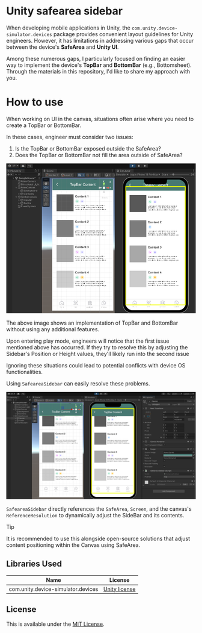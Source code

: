 # Unity safearea sidebar

When developing mobile applications in Unity, the `com.unity.device-simulator.devices` package provides convenient layout guidelines for Unity engineers. However, it has limitations in addressing various gaps that occur between the device's **SafeArea** and **Unity UI**.

Among these numerous gaps, I particularly focused on finding an easier way to implement the device's **TopBar** and **BottomBar** (e.g., Bottomsheet). Through the materials in this repository, I'd like to share my approach with you.

# How to use

When working on UI in the canvas, situations often arise where you need to create a TopBar or BottomBar. 

In these cases, engineer must consider two issues:

1. Is the TopBar or BottomBar exposed outside the SafeArea?
2. Does the TopBar or BottomBar not fill the area outside of SafeArea?

![how_to_use_01](./Image/how_to_use_01.png)

The above image shows an implementation of TopBar and BottomBar without using any additional features.

Upon entering play mode, engineers will notice that the first issue mentioned above has occurred. If they try to resolve this by adjusting the Sidebar's Position or Height values, they'll likely run into the second issue

Ignoring these situations could lead to potential conflicts with device OS functionalities. 

Using `SafeareaSidebar` can easily resolve these problems.

![how_to_use_01](./Image/how_to_use_02.png)

`SafeareaSidebar` directly references the `SafeArea`, `Screen`, and the canvas's `ReferenceResolution` to dynamically adjust the SideBar and its contents.

> [!TIP]
> It is recommended to use this alongside open-source solutions that adjust content positioning within the Canvas using SafeArea.

## Libraries Used

| Name                               | License                                                                      |
|------------------------------------|------------------------------------------------------------------------------|
| com.unity.device-simulator.devices | [Unity license](https://unity.com/kr/legal/licenses/unity-companion-license) |

## License

This is available under the [MIT License](https://github.com/Kunnymann/safearea-sidebar/blob/main/LICENSE).
